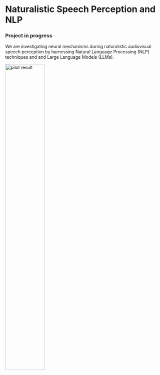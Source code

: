 # Naturalistic Speech Perception and NLP
### Project in progress
We are investigating neural mechanisms during naturalistic audiovisual speech perception by harnessing Natural Language Processing (NLP) techniques and and Large Language Models (LLMs). <br>

<img src="images/ms_aud_1.jpg" alt="pilot result" width="50%">
